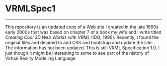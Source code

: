 # VRMLSpec1
----
This repository is an updated copy of a Web site I created in the late 1990s early 2000s that was based on chapter 7 of a book my wife and I write titled <em>Creating Cool 3D Web Worlds with VRML</em> (IDG, 1995).  Recently, I found the original files and decided to add CSS and bootstrap and update the site.  The information has not been updated.  This is still VRML Specification 1.0.  I just though it might be interesting to some to see part of the history of Virtual Reality Modeling Language.